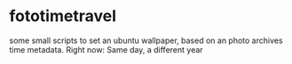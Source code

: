 # fototimetravel
some small scripts to set an ubuntu wallpaper, based on an photo archives time metadata. Right now: Same day, a different year
